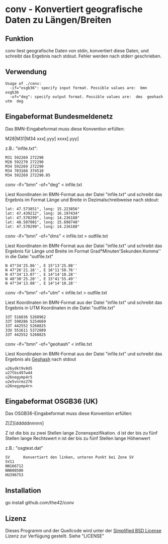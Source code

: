 conv - Konvertiert geografische Daten zu Längen/Breiten
=======================================================

Funktion
--------

conv liest geografische Daten von stdin, konvertiert diese
Daten, und schreibt das Ergebnis nach stdout. Fehler werden nach stderr
geschrieben.

Verwendung
----------

    Usage of ./conv:
      -if="osgb36": specify input format. Possible values are:  bmn  osgb36 
      -of="deg": specify output format. Possible values are:  dms  geohash  utm  deg 

Eingabeformat Bundesmeldenetz
-----------------------------

Das BMN-Eingabeformat muss diese Konvention erfüllen:

M28|M31|M34 xxx[.yyy] xxxx[.yyy]

z.B.: "infile.txt":

    M31 592269 272290
    M28 592270 272290
    M34 592269 272290
    M34 703168 374510
    M34 592269 272290.05


conv -if="bmn" -of="deg" < infile.txt

  Liest Koordinaten im BMN-Format aus der Datei "infile.txt" und schreibt das
  Ergebnis im Format Länge und Breite in Dezimalschreibweise nach stdout:

    lat: 47.573851°, long: 15.223856°
    lat: 47.439212°, long: 16.197434°
    lat: 47.570299°, long: 14.236188°
    lat: 48.507001°, long: 15.698748°
    lat: 47.570299°, long: 14.236188°


conv -if="bmn" -of="dms" < infile.txt > outfile.txt

  Liest Koordinaten im BMN-Format aus der Datei "infile.txt" und schreibt das
  Ergebnis für Länge und Breite im Format Grad°Minuten'Sekunden.Komma'' in die
  Datei "outfile.txt"

    N 47°34'25.86'', E 15°13'25.88''
    N 47°26'21.16'', E 16°11'50.76''
    N 47°34'13.07'', E 14°14'10.28''
    N 48°30'25.20'', E 15°41'55.49''
    N 47°34'13.08'', E 14°14'10.28''


conv -if="bmn" -of="utm" < infile.txt > outfile.txt

  Liest Koordinaten im BMN-Format aus der Datei "infile.txt" und schreibt das
  Ergebnis in UTM Koordinaten in die Datei "outfile.txt"

    33T 516836 5268962
    33T 590286 5254669
    33T 442552 5268825
    33U 551611 5372889
    33T 442552 5268825

conv -if="bmn" -of="geohash" < infile.txt

  Liest Koordinaten im BMN-Format aus der Datei "infile.txt" und schreibt das
  Ergebnis als [Geohash](http://en.wikipedia.org/wiki/Geohash) nach stdout

    u26ydkt9v8d5
    u27tbs497w44
    u26negymp4r5
    u2e5vnrmz276
    u26negymp4rn


Eingabeformat OSGB36 (UK)
-------------------------

Das OSGB36-Eingabeformat muss diese Konvention erfüllen:

Z[Z][dddddnnnnn]

Z ist die bis zu zwei Stellen lange Zonenspezifikation.
d ist der bis zu fünf Stellen lange Rechtswert
n ist der bis zu fünf Stellen lange Höhenwert

z.B.: "osgtest.dat"

    SV		Konvertiert den linken, unteren Punkt bei Zone SV
    SV11		
    NN166712
    NN000500
    HU396753

Installation
------------

  go install github.com/the42/conv


Lizenz
-------

Dieses Programm und der Quellcode wird unter der [Simplified BSD
License](http://www.freebsd.org/copyright/freebsd-license.html) Lizenz zur
Verfügung gestellt. Siehe "LICENSE"

